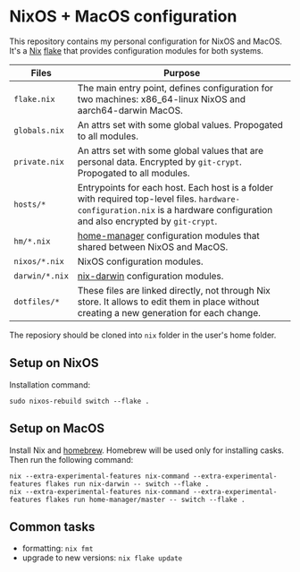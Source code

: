 # NixOS + MacOS configuration

This repository contains my personal configuration for NixOS and MacOS. It's a [Nix](https://brew.sh/) [flake](https://nixos.wiki/wiki/Flakes) that provides configuration modules for both systems.

| Files          | Purpose                                                                                                                                                                 |
|----------------|-------------------------------------------------------------------------------------------------------------------------------------------------------------------------|
| `flake.nix`    | The main entry point, defines configuration for two machines: x86_64-linux NixOS and aarch64-darwin MacOS.                                                              |
| `globals.nix`  | An attrs set with some global values. Propogated to all modules.                                                                                                        |
| `private.nix`  | An attrs set with some global values that are personal data. Encrypted by `git-crypt`. Propogated to all modules.                                                       |
| `hosts/*`      | Entrypoints for each host. Each host is a folder with required top-level files. `hardware-configuration.nix` is a hardware configuration and also encrypted by `git-crypt`. |
| `hm/*.nix`     | [home-manager](https://github.com/nix-community/home-manager) configuration modules that shared between NixOS and MacOS.                                                |
| `nixos/*.nix`  | NixOS configuration modules. |
| `darwin/*.nix` | [nix-darwin](https://github.com/LnL7/nix-darwin) configuration modules. |
| `dotfiles/*`   | These files are linked directly, not through Nix store. It allows to edit them in place without creating a new generation for each change.                              |

The reposiory should be cloned into `nix` folder in the user's home folder.

## Setup on NixOS

Installation command:

``` shell
sudo nixos-rebuild switch --flake .
```

## Setup on MacOS

Install Nix and [homebrew](https://brew.sh/). Homebrew will be used only for installing casks. Then run the following command:

``` shell
nix --extra-experimental-features nix-command --extra-experimental-features flakes run nix-darwin -- switch --flake .
nix --extra-experimental-features nix-command --extra-experimental-features flakes run home-manager/master -- switch --flake .
```

## Common tasks

* formatting: `nix fmt`
* upgrade to new versions: `nix flake update`

